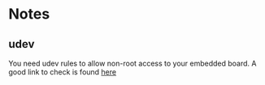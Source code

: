 # Notes

## udev

You need udev rules to allow non-root access to your embedded board. A good link to check is found [here](https://calinradoni.github.io/pages/200616-non-root-access-usb.html)

